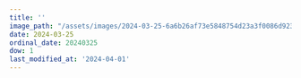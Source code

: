 ```yaml
---
title: ''
image_path: "/assets/images/2024-03-25-6a6b26af73e5848754d23a3f0086d923.jpeg"
date: 2024-03-25
ordinal_date: 20240325
dow: 1
last_modified_at: '2024-04-01'
---
```

